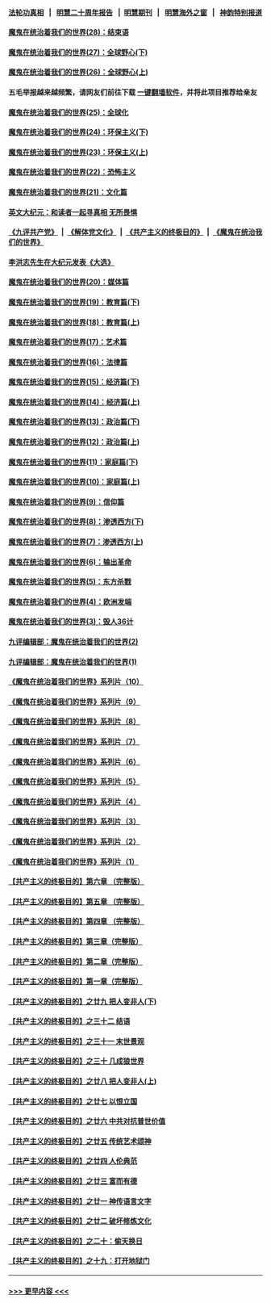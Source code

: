 #### [法轮功真相](https://github.com/gfw-breaker/truth/blob/master/README.md?t=0) &nbsp;&nbsp;|&nbsp;&nbsp; [明慧二十周年报告](https://github.com/gfw-breaker/mh-reports/blob/master/README.md?t=0) &nbsp;&nbsp;|&nbsp;&nbsp;[明慧期刊](https://github.com/gfw-breaker/mh-qikan) &nbsp;&nbsp;|&nbsp;&nbsp; [明慧海外之窗](https://github.com/gfw-breaker/mh-news/blob/master/README.md?t=0) &nbsp;&nbsp;|&nbsp;&nbsp; [神韵特别报道](https://github.com/gfw-breaker/mh-news/blob/master/shenyun.md?t=0)
#### [魔鬼在统治着我们的世界(28)：结束语](../pages/nsc422/n10936246.md?t=07040051) 
#### [魔鬼在统治着我们的世界(27)：全球野心(下)](../pages/nsc422/n10928319.md?t=07040051) 
#### [魔鬼在统治着我们的世界(26)：全球野心(上)](../pages/nsc422/n10900318.md?t=07040051) 
#### 五毛举报越来越频繁，请网友们前往下载 [一键翻墙软件](https://github.com/gfw-breaker/ssr-accounts)，并将此项目推荐给亲友
#### [魔鬼在统治着我们的世界(25)：全球化](../pages/nsc422/n10788205.md?t=07040051) 
#### [魔鬼在统治着我们的世界(24)：环保主义(下)](../pages/nsc422/n10695307.md?t=07040051) 
#### [魔鬼在统治着我们的世界(23)：环保主义(上)](../pages/nsc422/n10688613.md?t=07040051) 
#### [魔鬼在统治着我们的世界(22)：恐怖主义](../pages/nsc422/n10614727.md?t=07040051) 
#### [魔鬼在统治着我们的世界(21)：文化篇](../pages/nsc422/n10597706.md?t=07040051) 
#### [英文大纪元：和读者一起寻真相 无所畏惧](../pages/nsc422/n12542027.md?t=07040051) 
#### [《九评共产党》](https://github.com/begood0513/9ping.md/blob/master/README.md) &nbsp;|&nbsp; [《解体党文化》](../../../../jtdwh.md/blob/master/README.md)  &nbsp;|&nbsp; [《共产主义的终极目的》](../../../../gczydzjmd.md/blob/master/README.md) &nbsp;|&nbsp; [《魔鬼在统治我们的世界》](../../../../mgztzwmdsj.md/blob/master/README.md) 
#### [李洪志先生在大纪元发表《大选》](../pages/nsc422/n12534746.md?t=07040051) 
#### [魔鬼在统治着我们的世界(20)：媒体篇](../pages/nsc422/n10586579.md?t=07040051) 
#### [魔鬼在统治着我们的世界(19)：教育篇(下)](../pages/nsc422/n10564808.md?t=07040051) 
#### [魔鬼在统治着我们的世界(18)：教育篇(上)](../pages/nsc422/n10526970.md?t=07040051) 
#### [魔鬼在统治着我们的世界(17)：艺术篇](../pages/nsc422/n10499093.md?t=07040051) 
#### [魔鬼在统治着我们的世界(16)：法律篇](../pages/nsc422/n10485969.md?t=07040051) 
#### [魔鬼在统治着我们的世界(15)：经济篇(下)](../pages/nsc422/n10469975.md?t=07040051) 
#### [魔鬼在统治着我们的世界(14)：经济篇(上)](../pages/nsc422/n10457370.md?t=07040051) 
#### [魔鬼在统治着我们的世界(13)：政治篇(下)](../pages/nsc422/n10448270.md?t=07040051) 
#### [魔鬼在统治着我们的世界(12)：政治篇(上)](../pages/nsc422/n10444576.md?t=07040051) 
#### [魔鬼在统治着我们的世界(11)：家庭篇(下)](../pages/nsc422/n10440961.md?t=07040051) 
#### [魔鬼在统治着我们的世界(10)：家庭篇(上)](../pages/nsc422/n10435448.md?t=07040051) 
#### [魔鬼在统治着我们的世界(9)：信仰篇](../pages/nsc422/n10432159.md?t=07040051) 
#### [魔鬼在统治着我们的世界(8)：渗透西方(下)](../pages/nsc422/n10429603.md?t=07040051) 
#### [魔鬼在统治着我们的世界(7)：渗透西方(上)](../pages/nsc422/n10426013.md?t=07040051) 
#### [魔鬼在统治着我们的世界(6)：输出革命](../pages/nsc422/n10421536.md?t=07040051) 
#### [魔鬼在统治着我们的世界(5)：东方杀戮](../pages/nsc422/n10417707.md?t=07040051) 
#### [魔鬼在统治着我们的世界(4)：欧洲发端](../pages/nsc422/n10414890.md?t=07040051) 
#### [魔鬼在统治着我们的世界(3)：毁人36计](../pages/nsc422/n10411583.md?t=07040051) 
#### [九评编辑部：魔鬼在统治着我们的世界(2)](../pages/nsc422/n10410036.md?t=07040051) 
#### [九评编辑部：魔鬼在统治着我们的世界(1)](../pages/nsc422/n10406825.md?t=07040051) 
#### [《魔鬼在统治着我们的世界》系列片（10）](../pages/nsc422/n12292670.md?t=07040051) 
#### [《魔鬼在统治着我们的世界》系列片（9）](../pages/nsc422/n12290859.md?t=07040051) 
#### [《魔鬼在统治着我们的世界》系列片（8）](../pages/nsc422/n12287445.md?t=07040051) 
#### [《魔鬼在统治着我们的世界》系列片（7）](../pages/nsc422/n12283425.md?t=07040051) 
#### [《魔鬼在统治着我们的世界》系列片（6）](../pages/nsc422/n12282314.md?t=07040051) 
#### [《魔鬼在统治着我们的世界》系列片（5）](../pages/nsc422/n12281419.md?t=07040051) 
#### [《魔鬼在统治着我们的世界》系列片（4）](../pages/nsc422/n12274024.md?t=07040051) 
#### [《魔鬼在统治着我们的世界》系列片（3）](../pages/nsc422/n12271322.md?t=07040051) 
#### [《魔鬼在统治着我们的世界》系列片（2）](../pages/nsc422/n12269049.md?t=07040051) 
#### [《魔鬼在统治着我们的世界》系列片（1）](../pages/nsc422/n12267575.md?t=07040051) 
#### [【共产主义的终极目的】第六章 （完整版）](../pages/nsc422/n11428913.md?t=07040051) 
#### [【共产主义的终极目的】第五章 （完整版）](../pages/nsc422/n11428912.md?t=07040051) 
#### [【共产主义的终极目的】第四章 （完整版）](../pages/nsc422/n11428907.md?t=07040051) 
#### [【共产主义的终极目的】第三章（完整版）](../pages/nsc422/n11428848.md?t=07040051) 
#### [【共产主义的终极目的】第二章（完整版）](../pages/nsc422/n11428831.md?t=07040051) 
#### [【共产主义的终极目的】第一章（完整版）](../pages/nsc422/n11417651.md?t=07040051) 
#### [【共产主义的终极目的】之廿九 把人变非人(下)](../pages/nsc422/n11344140.md?t=07040051) 
#### [【共产主义的终极目的】之三十二 结语](../pages/nsc422/n11360535.md?t=07040051) 
#### [【共产主义的终极目的】之三十一 末世景观](../pages/nsc422/n11351129.md?t=07040051) 
#### [【共产主义的终极目的】之三十 几成狼世界](../pages/nsc422/n11348280.md?t=07040051) 
#### [【共产主义的终极目的】之廿八 把人变非人(上)](../pages/nsc422/n11340492.md?t=07040051) 
#### [【共产主义的终极目的】之廿七 以恨立国](../pages/nsc422/n11336944.md?t=07040051) 
#### [【共产主义的终极目的】之廿六 中共对抗普世价值](../pages/nsc422/n11324785.md?t=07040051) 
#### [【共产主义的终极目的】之廿五 传统艺术颂神](../pages/nsc422/n11296396.md?t=07040051) 
#### [【共产主义的终极目的】之廿四 人伦典范](../pages/nsc422/n11296397.md?t=07040051) 
#### [【共产主义的终极目的】之廿三 富而有德](../pages/nsc422/n11283598.md?t=07040051) 
#### [【共产主义的终极目的】之廿一 神传语言文字](../pages/nsc422/n11263265.md?t=07040051) 
#### [【共产主义的终极目的】之廿二 破坏修炼文化](../pages/nsc422/n11245728.md?t=07040051) 
#### [【共产主义的终极目的】之二十：偷天换日](../pages/nsc422/n11238846.md?t=07040051) 
#### [【共产主义的终极目的】之十九：打开地狱门](../pages/nsc422/n11206376.md?t=07040051) 

----
#### [ >>> 更早内容 <<< ](../indexes/nsc422-earlier.md)
